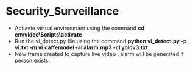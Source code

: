 # Security_Surveillance
- Actiavte virtual environmant using the command **cd envvideo\Scripts\activate**
- Run the vi_detect.py file using the command **python vi_detect.py  -p vi.txt -m vi.caffemodel -al alarm.mp3 -cl yolov3.txt**
- New frame created to capture live video , alarm will be generated if person exists.
